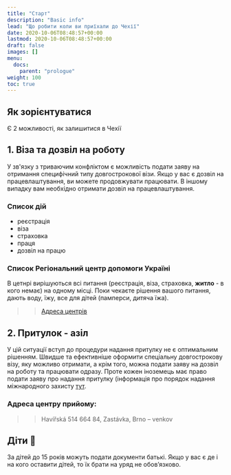 ```yaml
---
title: "Старт"
description: "Basic info"
lead: "Що робити коли ви приїхали до Чехії"
date: 2020-10-06T08:48:57+00:00
lastmod: 2020-10-06T08:48:57+00:00
draft: false
images: []
menu:
  docs:
    parent: "prologue"
weight: 100
toc: true
---
```


## Як зорієнтуватися

Є 2 можливості, як залишитися в Чехії

## 1. Віза та дозвіл на роботу
У зв'язку з триваючим конфліктом є можливість подати заяву на отримання специфічний типу довгострокової візи.
Якщо у вас є дозвіл на працевлаштування, ви можете продовжувати працювати.
В іншому випадку вам необхідно отримати дозвіл на працевлаштування.
### Список дій
* реєстрація
* віза
* страховка
* праця
* дозвіл на працю

### Список Регіональний центр допомоги Україні

В цетнрі вирішуються всі питання (реєстрація, віза, страховка, **житло** - в кого немає) на одному місці.
Поки чекаєте рішення вашого питання, дають воду, їжу, все для дітей (памперси, дитяча їжа).

>> [Адреса центрів](https://www.mvcr.cz/clanek/seznam-krajskych-asistencnich-center-pomoci-ukrajine.aspx)

## 2. Притулок - азіл
У цій ситуації вступ до процедури надання притулку не є оптимальним рішенням.
Швидше та ефективніше оформити спеціальну довгострокову візу, яку можливо отримати, а крім того,
можна подати заяву на дозвіл на роботу та працювати одразу.
Проте кожен іноземець має право подати заяву про надання притулку
(інформація про порядок надання міжнародного захисту
 [тут](https://www.mvcr.cz/migrace/clanek/nase-hlavni-temata-mezinarodni-ochrana-mezinarodni-ochrana.aspx?q=Y2hudW09Mw%3d%3d).

### Адреса центру прийому:
 >> Havířská 514 664 84, Zastávka, Brno – venkov



## Діти :baby:

 За дітей до 15 років можуть подати документи батькі. Якщо у вас є де і на кого оставити дітей, то їх брати на уряд не обовʼязково.


